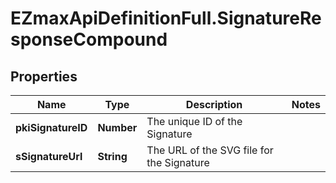 # EZmaxApiDefinitionFull.SignatureResponseCompound

## Properties

Name | Type | Description | Notes
------------ | ------------- | ------------- | -------------
**pkiSignatureID** | **Number** | The unique ID of the Signature | 
**sSignatureUrl** | **String** | The URL of the SVG file for the Signature | 


